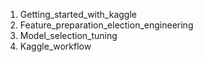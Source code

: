 1. Getting_started_with_kaggle
2. Feature_preparation_election_engineering
3. Model_selection_tuning
4. Kaggle_workflow